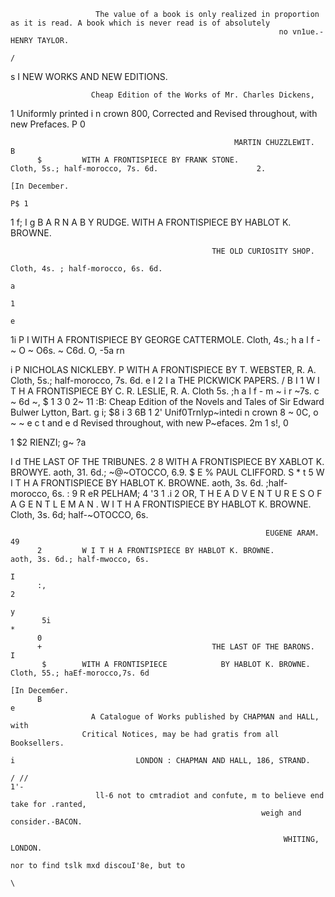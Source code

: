                        The value of a book is only realized in proportion as it is read. A book which is never read is of absolutely
                                                                no vn1ue.-HENRY TAYLOR.
                                                                                                                                                 /
s               I
                                                  NEW WORKS AND NEW EDITIONS.


                      Cheap Edition of the Works of Mr. Charles Dickens,

1
                    Uniformly printed i n crown 800, Corrected and Revised throughout, with new Prefaces.
                                                                                                                                                  P
                                                                                                                                                  0

                                                      MARTIN CHUZZLEWIT.                                                                              B
          $         WITH A FRONTISPIECE BY FRANK STONE.                                        Cloth, 5s.; half-morocco, 7s. 6d.                      2.
                                                                                                               [In December.
                                                                                                                                                      P$ 1
1 f;
I
          g
                                                       B A R N A B Y RUDGE.
                    WITH A FRONTISPIECE BY HABLOT K. BROWNE.


                                                 THE OLD CURIOSITY SHOP.
                                                                                               Cloth, 4s. ; half-morocco, 6s. 6d.
                                                                                                                                                      a
                                                                                                                                                      1
                                                                                                                                                      e




1i
          P                                                                                                                                           I
                    WITH A FRONTISPIECE BY GEORGE CATTERMOLE.                                  Cloth, 4s.; h a l f - ~ O ~ O6s.
                                                                                                                             ~ C6d.
                                                                                                                                 O,
                                                                                                                                                  -5a
                                                                                                                                                  rn

i         P                                            NICHOLAS NICKLEBY.                                                                           P
                    WITH A FRONTISPIECE BY T. WEBSTER, R. A.                                   Cloth, 5s.; half-morocco, 7s. 6d.
                                                                                                                                                      e
I 2
I a                                                 THE PICKWICK PAPERS.
/ B                                                                                                                                               I
1                   W I T H A FRONTISPIECE BY C. R. LESLIE, R. A.                               Cloth 5s. ;h a l f - m ~ i r ~7s.
                                                                                                                              c ~ 6d
                                                                                                                                  ~,              $
1 3                                                                                                                                               0
                                                                                                                                                 2~
11 :B:               Cheap Edition of the Novels and Tales of Sir Edward
                                     Bulwer Lytton, Bart.
                                                                                                                                                 g i;
                                                                                                                                                 $8
                                                                                                                                                      i
          3                                                                                                                                      6B
1 2'                Unif0Trnlyp~intedi n crown 8 ~ 0C, o ~ ~ e c t and
                                                                   e d Revised throughout, with new P~efaces.                                    2m
1 s!,                                                                                                                                                 0


1 $2                                                               RIENZI;                                                                       g~
                                                                                                                                                 ?a




I
  d
                                                     THE LAST OF THE TRIBUNES.                                                                        2
                                                                                                                                                      8
                    WITH A FRONTISPIECE BY XABLOT K. BROWYE.               aoth, 31. 6d.;                          ~@~OTOCCO,             6.9.        $
                                                                                                                                                      E
          %                                                 PAUL CLIFFORD.                                                                            S
                                                                                                                                                      *
          t
          5
                    W I T H A FRONTISPIECE BY HABLOT K. BROWNE.                                aoth, 3s. 6d. ;half-morocco, 6s.
                                                                                                                                                      :
                                                                                                                                                      9
                                                                                                                                                      R
          eR
                                                                  PELHAM;
                                                                                                                                                      4
                                                                                                                                                      '3
    1 .i
           2                       OR, T H E A D V E N T U R E S O F A G E N T L E M A N .
                    W I T H A FRONTISPIECE BY HABLOT K. BROWNE.         Cloth, 3s. 6d; half-~OTOCCO,
                                                                                                 6s.

                                                             EUGENE ARAM.                                                                             49
          2         W I T H A FRONTISPIECE BY HABLOT K. BROWNE.                                 aoth, 3s. 6d.; half-mwocco, 6s.
                                                                                                                                                      I
          :,                                                                                                                                          2
                                                                                                                                                      y
           5i                                                                                                                                         *
          0
          +                                      THE LAST OF THE BARONS.                                                                              I
           $        WITH A FRONTISPIECE            BY HABLOT K. BROWNE.                         Cloth, 55.; haEf-morocco,7s. 6d
                                                                                                               [In Decem6er.
          B                                                                                                                                           e
                      A Catalogue of Works published by CHAPMAN and HALL, with
                    Critical Notices, may be had gratis from all Booksellers.

    i                           LONDON : CHAPMAN AND HALL, 186, STRAND.

    / //
    1'-
                       ll-6 not to cmtradiot and confute, m to believe end take for .ranted,
                                                            weigh and consider.-BACON.

                                                                 WHITING, LONDON.
                                                                                                nor to find tslk mxd discouI'8e, but to
                                                                                                                                                 \
